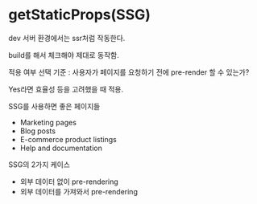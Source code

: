 # getStaticProps(SSG)

dev 서버 환경에서는 ssr처럼 작동한다.&#x20;

build를 해서 체크해야 제대로 동작함.



적용 여부 선택 기준 : 사용자가 페이지를 요청하기 전에 pre-render 할 수 있는가?

Yes라면 효율성 등을 고려했을 때 적용.



SSG를 사용하면 좋은 페이지들

* Marketing pages
* Blog posts
* E-commerce product listings
* Help and documentation



SSG의 2가지 케이스

* 외부 데이터 없이 pre-rendering
* 외부 데이터를 가져와서 pre-rendering





